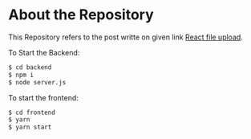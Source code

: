 # About the Repository

This Repository refers to the post writte on given link [React file upload](https://chetangodhani.com/react-file-upload).

To Start the Backend:

```bash
$ cd backend
$ npm i
$ node server.js
```

To start the frontend:

```bash
$ cd frontend
$ yarn
$ yarn start
```